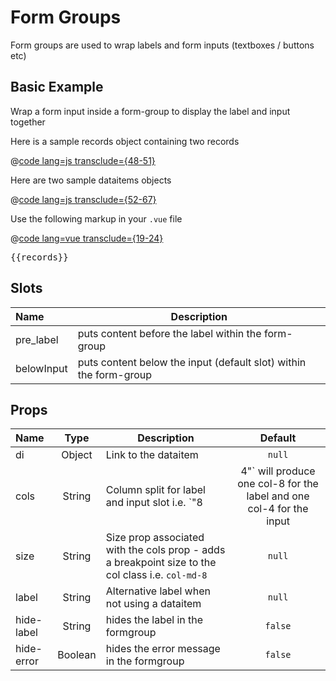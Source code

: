 # Form Groups

Form groups are used to wrap labels and form inputs (textboxes / buttons etc) 
## Basic Example
Wrap a form input inside a form-group to display the label and input together

Here is a sample records object containing two records

@[code lang=js transclude={48-51}](@/docs/components/form-group.md)

Here are two sample dataitems objects 

@[code lang=js transclude={52-67}](@/docs/components/form-group.md)

Use the following markup in your `.vue` file

@[code lang=vue transclude={19-24}](@/docs/components/form-group.md)
<template>
<form-group :di="dataitems.MyDataitem1" cols="4|8">
	<textbox slot-scope="{ di }" :di="di" v-model="records.MyDataitem1"/>
</form-group>
<form-group :di="dataitems.MyDataitem2" cols="4|8">
	<btn-group slot-scope="{ di }" :di="di" v-model="records.MyDataitem2" justified/>
</form-group>
</template>

<pre class="text-white">{{records}}</pre>


## Slots
Name        | Description 
:--------   | ----------- 
pre_label   | puts content before the label within the form-group
belowInput  | puts content below the input (default slot) within the form-group

## Props
Name        | Type    | Description | Default
:--------   | :----:  | ----------- | :-----:
di          | Object  | Link to the dataitem | `null`
cols        | String  | Column split for label and input slot i.e. `"8|4"` will produce one col-8 for the label and one col-4 for the input | `null`
size        | String  | Size prop associated with the cols prop - adds a breakpoint size to the col class i.e. `col-md-8` | `null`
label       | String  | Alternative label when not using a dataitem | `null`
hide-label  | String  | hides the label in the formgroup | `false`
hide-error  | Boolean | hides the error message in the formgroup | `false`

<script>
export default {
  data() {
    return {
      records: {
        MyDataitem1: "Joe",
        MyDataitem2: 1,
      },
      dataitems: {
        MyDataitem1: {
          name: "FirstName",
          label: "First Name:"
        },
        MyDataitem2: {
          name: "YesNo",
          label: "Are you sure?",
          lookup: {
            items: [
              { label: "Yes", value: 1 },
              { label: "No", value: 2 }
            ]
          }
        }
      },
    }
  },
}
</script>